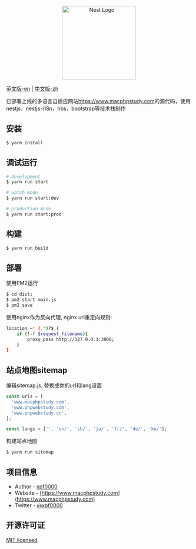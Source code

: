 <p align="center">
  <a href="http://nestjs.com/" target="_blank"><img src="https://nestjs.com/img/logo-small.svg" width="200" alt="Nest Logo" /></a>
</p>

[英文版-en](README.md) | [中文版-zh](README-ZH.md)

<p>
已部署上线的多语言自适应网站<a href="https://www.macphpstudy.com" target="_blank">https://www.macphpstudy.com</a>的源代码，使用nestjs，nestjs-i18n，hbs，bootstrap等技术栈制作
</p>

## 安装

```bash
$ yarn install
```

## 调试运行

```bash
# development
$ yarn run start

# watch mode
$ yarn run start:dev

# production mode
$ yarn run start:prod
```

## 构建

```bash
$ yarn run build
```

## 部署

使用PM2运行

```bash
$ cd dist;
$ pm2 start main.js
$ pm2 save
```

使用nginx作为反向代理, nginx url重定向规则:

```bash
location ~* (.*)?$ {
    if (!-f $request_filename){
        proxy_pass http://127.0.0.1:3000;
	}
}
```

## 站点地图sitemap

编辑sitemap.js, 替换成你的url和lang设置

```javascript
const urls = [
  'www.macphpstudy.com',
  'www.phpwebstudy.com',
  'www.phpwebstudy.cn',
];

const langs = ['', 'en/', 'zh/', 'ja/', 'fr/', 'de/', 'ko/'];
```

构建站点地图

```bash
$ yarn run sitemap
```

## 项目信息

- Author - [xpf0000](https://github.com/xpf0000)
- Website - [https://www.macphpstudy.com](https://www.macphpstudy.com)
- Twitter - [@xpf0000](https://twitter.com/xpf0000)

## 开源许可证

[MIT licensed](LICENSE).
